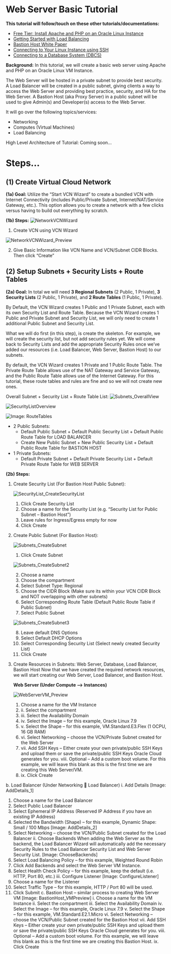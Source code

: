 # Web Server Basic Tutorial

**This tutorial will follow/touch on these other tutorials/documentations:**
* [Free Tier: Install Apache and PHP on an Oracle Linux Instance](https://docs.oracle.com/en-us/iaas/developer-tutorials/tutorials/apache-on-oracle-linux/01-summary.htm)
* [Getting Started with Load Balancing](https://docs.oracle.com/en-us/iaas/Content/GSG/Tasks/loadbalancing.htm#Getting_Started_with_Load_Balancing)
* [Bastion Host White Paper](https://docs.oracle.com/en-us/iaas/Content/Resources/Assets/whitepapers/bastion-hosts.pdf)
* [Connecting to Your Linux Instance using SSH](https://docs.oracle.com/en-us/iaas/Content/GSG/Tasks/testingconnection.htm)
* [Connecting to a Database System (DBCS)](https://docs.oracle.com/en-us/iaas/Content/Database/Tasks/connectingDB.htm)

**Background:**
In this tutorial, we will create a basic web server using Apache and PHP on an Oracle Linux VM Instance.

The Web Server will be hosted in a private subnet to provide best security. A Load Balancer will be created in a public subnet, giving clients a way to access the Web Server and providing best practice, security, and HA for the Web Server. A Bastion Host (aka Proxy Server) in a public subnet will be used to give Admin(s) and Developer(s) access to the Web Server.

It will go over the following topics/services:
* Networking
* Computes (Virtual Machines)
* Load Balancing

High Level Architecture of Tutorial:
Coming soon… 

# Steps...
## (1) Create Virtual Cloud Network
**(1a) Goal:** Utilize the “Start VCN Wizard” to create a bundled VCN with Internet Connectivity (includes Public/Private Subnet, Internet/NAT/Service Gateway, etc.). This option allows you to create a network with a few clicks versus having to build out everything by scratch.

**(1b) Steps:**
![NetworkVCNWizard](https://github.com/kevdhan/OracleCloud/blob/main/Infrastructure/WebServer_Basic/Images/Network/NetworkVCNWizard.png)

1. Create VCN using VCN Wizard

![NetworkVCNWizard_Preview](https://github.com/kevdhan/OracleCloud/blob/main/Infrastructure/WebServer_Basic/Images/Network/NetworkVCNWizard_Preview.png)

2. Give Basic Information like VCN Name and VCN/Subnet CIDR Blocks. Then click “Create”

## (2) Setup Subnets + Security Lists + Route Tables
**(2a) Goal:** In total we will need **3 Regional Subnets** (2 Public, 1 Private), **3 Security Lists** (2 Public, 1 Private), and **2 Route Tables** (1 Public, 1 Private). 

By Default, the VCN Wizard creates 1 Public and 1 Private Subnet, each with its own Security List and Route Table. Because the VCN Wizard creates 1 Public and Private Subnet and Security List, we will only need to create 1 additional Public Subnet and Security List.

What we will do first (in this step), is create the skeleton. For example, we will create the security list, but not add security rules yet. We will come back to Security Lists and add the appropriate Security Rules once we’ve added our resources (i.e. Load Balancer, Web Server, Bastion Host) to our subnets.

By default, the VCN Wizard creates 1 Private and 1 Public Route Table. The Private Route Table allows use of the NAT Gateway and Service Gateway, and the Public Route Table allows use of the Internet Gateway. For this tutorial, these route tables and rules are fine and so we will not create new ones.

Overall Subnet + Security List + Route Table List:
![Subnets_OverallView](https://github.com/kevdhan/OracleCloud/blob/main/Infrastructure/WebServer_Basic/Images/Network/Subnets_OverallView.png)

![SecurityListOverview](https://github.com/kevdhan/OracleCloud/blob/main/Infrastructure/WebServer_Basic/Images/Network/SecurityListOverview.png)

![Image: RouteTables](https://github.com/kevdhan/OracleCloud/blob/main/Infrastructure/WebServer_Basic/Images/Network/RouteTableOverview.png)

* 2 Public Subnets:
   * Default Public Subnet + Default Public Security List + Default Public Route Table for LOAD BALANCER
   * Create New Public Subnet + New Public Security List + Default Public Route Table for BASTION HOST
* 1 Private Subnets:
   * Default Private Subnet + Default Private Security List + Default Private Route Table for WEB SERVER

**(2b) Steps:**
1. Create Security List (For Bastion Host Public Subnet):

   ![SecurityList_CreateSecurityList](https://github.com/kevdhan/OracleCloud/blob/main/Infrastructure/WebServer_Basic/Images/Network/SecurityList_CreateSecurityList.png)
   1. Click Create Security List
   2. Choose a name for the Security List (e.g. “Security List for Public Subnet – Bastion Host”)
   3. Leave rules for Ingress/Egress empty for now
   4. Click Create

2. Create Public Subnet (For Bastion Host):

   ![Subnets_CreateSubnet](https://github.com/kevdhan/OracleCloud/blob/main/Infrastructure/WebServer_Basic/Images/Network/Subnets_CreateSubnet.png)
   
   1. Click Create Subnet

   ![Subnets_CreateSubnet2](https://github.com/kevdhan/OracleCloud/blob/main/Infrastructure/WebServer_Basic/Images/Network/Subnets_CreateSubnet2.png)
   
   2. Choose a name
   3. Choose the compartment
   4. Select Subnet Type: Regional
   5. Choose the CIDR Block (Make sure its within your VCN CIDR Block and NOT overlapping with other subnets)
   6. Select Corresponding Route Table (Default Public Route Table if Public Subnet)
   7. Select Public Subnet

   ![Subnets_CreateSubnet3](https://github.com/kevdhan/OracleCloud/blob/main/Infrastructure/WebServer_Basic/Images/Network/Subnets_CreateSubnet3.png)
   
   8. Leave default DNS Options
   9. Select Default DHCP Options
   10. Select Corresponding Security List (Select newly created Security List)
   11. Click Create

3. Create Resources in Subnets: Web Server, Database, Load Balancer, Bastion Host
Now that we have created the required network resources, we will start creating our Web Server, Load Balancer, and Bastion Host.

   **Web Server (Under Compute --> Instances)**
   
   ![WebServerVM_Preview](https://github.com/kevdhan/OracleCloud/blob/main/Infrastructure/WebServer_Basic/Images/WebServer/WebServerVM_Preview.png)
   
   1. Choose a name for the VM Instance
   2. ii.	Select the compartment
   3. iii.	Select the Availability Domain
   4. iv.	Select the Image – for this example, Oracle Linux 7.9
   5. v.	Select the Shape – for this example, VM.Standard.E3.Flex (1 OCPU, 16 GB RAM)
   6. vi.	Select Networking – choose the VCN/Private Subnet created for the Web Server
   7. vii.	Add SSH Keys – Either create your own private/public SSH Keys and upload them or save the private/public SSH Keys Oracle Cloud generates for you.
viii.	Optional – Add a custom boot volume. For this example, we will leave this blank as this is the first time we are creating this Web Server/VM.
   8. ix.	Click Create

b.	Load Balancer (Under Networking  Load Balancer)
i.	Add Details
[Image: AddDetails_1]
1.	Choose a name for the Load Balancer
2.	Select Public Load Balancer
3.	Select Ephemeral IP Address (Reserved IP Address if you have an existing IP Address)
4.	Selected the Bandwidth (Shape) – for this example, Dynamic Shape: Small / 100 Mbps
[Image: AddDetails_2]
5.	Select Networking – choose the VCN/Public Subnet created for the Load Balancer
ii.	Choose Backends
When adding the Web Server as the backend, the Load Balancer Wizard will automatically add the necessary Security Rules to the Load Balancer Security List and Web Server Security List.
[Image: ChooseBackends]
1.	Select Load Balancing Policy – for this example, Weighted Round Robin
2.	Click Add Backends and select the Web Server VM Instance.
3.	Select Health Check Policy – for this example, keep the default (i.e. HTTP, Port 80, etc.)
iii.	Configure Listener
[Image: ConfigureListener]
1.	Choose a name for the Listener
2.	Select Traffic Type – for this example, HTTP / Port 80 will be used.
3.	Click Submit
c.	Bastion Host – similar process to creating Web Server VM
[Image: BastionHost_VMPreview]
i.	Choose a name for the VM Instance
ii.	Select the compartment
iii.	Select the Availability Domain
iv.	Select the Image – for this example, Oracle Linux 7.9
v.	Select the Shape – for this example, VM.Standard.E2.1.Micro
vi.	Select Networking – choose the VCN/Public Subnet created for the Bastion Host
vii.	Add SSH Keys – Either create your own private/public SSH Keys and upload them or save the private/public SSH Keys Oracle Cloud generates for you.
viii.	Optional – Add a custom boot volume. For this example, we will leave this blank as this is the first time we are creating this Bastion Host.
ix.	Click Create








